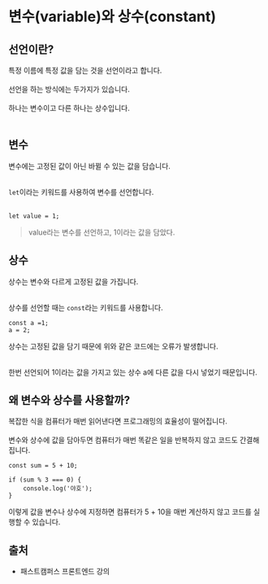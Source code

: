# 변수(variable)와 상수(constant)

## 선언이란?
특정 이름에 특정 값을 담는 것을 선언이라고 합니다.<br><br>
선언을 하는 방식에는 두가지가 있습니다.<br><br>
하나는 변수이고 다른 하나는 상수입니다.<br><br>

## 변수
변수에는 고정된 값이 아닌 바뀔 수 있는 값을 담습니다.<br><br>

`let`이라는 키워드를 사용하여 변수를 선언합니다.<br><br>
```
let value = 1;
```
> value라는 변수를 선언하고, 1이라는 값을 담았다.

## 상수
상수는 변수와 다르게 고정된 값을 가집니다.<br><br>

상수를 선언할 때는 `const`라는 키워드를 사용합니다.<br>
```
const a =1;
a = 2;
```
상수는 고정된 값을 담기 때문에 위와 같은 코드에는 오류가 발생합니다.<br><br>

한번 선언되어 1이라는 값을 가지고 있는 상수 a에 다른 값을 다시 넣었기 때문입니다.<br>


## 왜 변수와 상수를 사용할까?
복잡한 식을 컴퓨터가 매번 읽어낸다면 프로그래밍의 효율성이 떨어집니다.<br><br>
변수와 상수에 값을 담아두면 컴퓨터가 매번 똑같은 일을 반복하지 않고 코드도 간결해집니다.
```
const sum = 5 + 10;

if (sum % 3 === 0) {
    console.log('야호');
}
```
이렇게 값을 변수나 상수에 지정하면 컴퓨터가 5 + 10을 매번 계산하지 않고 코드를 실행할 수 있습니다.

## 출처
 * 패스트캠퍼스 프론트엔드 강의
